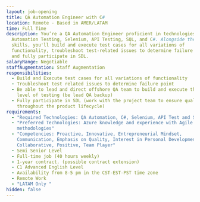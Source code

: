 ```yaml
---
layout: job-opening
title: QA Automation Engineer with C#
location: Remote - Based in AMER/LATAM
time: Full Time
description: You’re a QA Automation Engineer proficient in technologies such as
  Automation Testing, Selenium, API Testing, SQL, and C#. Alongside these
  skills, you'll build and execute test cases for all variations of
  functionality, troubleshoot test-related issues to determine failure points,
  and fully participate in SDL.
salaryRange: Negotiable
staffAugmentation: Staff Augmentation
responsibilities:
  - Build and Execute test cases for all variations of functionality
  - Troubleshoot test related issues to determine failure point
  - Be able to lead and direct offshore QA team to build and execute the right
    level of testing (be lead QA backup)
  - Fully participate in SDL (work with the project team to ensure quality
    throughout the product lifecycle)
requirements:
  - "Required Technologies: QA Automation, C#, Selenium, API Test and SQL"
  - "Preferred Technologies: Azure knowledge and experience with Agile
    methodologies"
  - "Competencies: Proactive, Innovative, Entrepreneurial Mindset,
    Communication, Emphasis on Quality, Interest in Personal Development,
    Collaborative, Positive, Team Player"
  - Semi Senior Level
  - Full-time job (40 hours weekly)
  - 1-year contract. (possible contract extension)
  - C1 Advanced English Level
  - Availability from 8-5 pm in the CST-EST-PST time zone
  - Remote Work
  - "LATAM Only "
hidden: false
---
```

